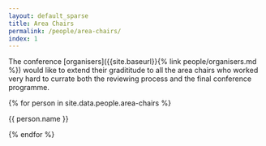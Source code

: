 ```yaml
---
layout: default_sparse
title: Area Chairs
permalink: /people/area-chairs/
index: 1
---
```


The conference [organisers]({{site.baseurl}}{% link people/organisers.md %}) would like to extend their gradititude to all the area chairs who worked very hard to currate both the reviewing process and the final conference programme.

<div class="row justify-content-around pl-4 pr-4">

{% for person in site.data.people.area-chairs %}
    <div class="col-3"><!--col-6 col-md-4 col-lg-3">-->
        <div class="text-center">
            <p class="">{{ person.name }}</p>
        </div>
    </div>
{% endfor %}

</div>

